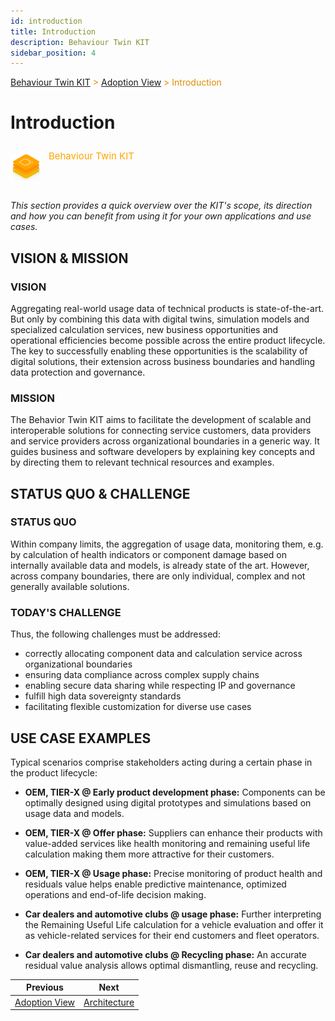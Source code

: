 ```yaml
---
id: introduction
title: Introduction
description: Behaviour Twin KIT
sidebar_position: 4
---
```


<!-- DEACTIVATED FOR DOCUSAURUS FROM HERE -->

<span style="font-size:14px;color:rgb(222,140,0);">[Behaviour Twin KIT](../overview.md) > [Adoption View](./overview.md) > Introduction</span>

# Introduction

<!-- DEACTIVATED FOR DOCUSAURUS TO HERE -->

<!-- VARIANT FOR DOCUSAURUS FROM HERE

<div style={{display:'block'}}>
  <div style={{display:'inline-block', verticalAlign:'top'}}>

![Behaviour Twin KIT banner](../../../../static/img/kit-icons/behaviour-twin-kit-icon-mini.png)

  </div>
  <div style={{display:'inline-block', fontSize:17, color:'rgb(255,166,1)', marginLeft:7, verticalAlign:'top', paddingTop:6}}>
Behaviour Twin KIT
  </div>
</div>

VARIANT FOR DOCUSAURUS TO HERE -->

<!-- DEACTIVATED FOR DOCUSAURUS FROM HERE -->

<div style="display:block;">
  <div style="display:inline-block;vertical-align:top;">

![Behaviour Twin KIT banner](../../../../static/img/kit-icons/behaviour-twin-kit-icon-mini.png)

  </div>
  <div style="display:inline-block;font-size:15px;color:rgb(255,166,1);margin-left:7px;vertical-align:top;padding-top:8px;">
Behaviour Twin KIT
  </div>
</div>

<!-- DEACTIVATED FOR DOCUSAURUS TO HERE -->

<!-- END OF HEADER -->

*This section provides a quick overview over the KIT's scope, its direction and
how you can benefit from using it for your own applications and use cases.*

## VISION & MISSION

### VISION

Aggregating real-world usage data of technical products is state-of-the-art.
But only by combining this data with digital twins, simulation models and
specialized calculation services, new business opportunities and operational
efficiencies become possible across the entire product lifecycle. The key to
successfully enabling these opportunities is the scalability of digital solutions,
their extension across business boundaries and handling data protection and governance.

### MISSION

The Behavior Twin KIT aims to facilitate the development of scalable and interoperable
solutions for connecting service customers, data providers and service providers across
organizational boundaries in a generic way. It guides business and software developers
by explaining key concepts and by directing them to relevant technical resources and examples.

## STATUS QUO & CHALLENGE

### STATUS QUO

Within company limits, the aggregation of usage data, monitoring them, e.g.
by calculation of health indicators or component damage based on internally
available data and models, is already state of the art. However, across company
boundaries, there are only individual, complex and not generally available solutions.

### TODAY'S CHALLENGE

Thus, the following challenges must be addressed:

- correctly allocating component data and calculation service across organizational boundaries
- ensuring data compliance across complex supply chains
- enabling secure data sharing while respecting IP and governance
- fulfill high data sovereignty standards
- facilitating flexible customization for diverse use cases

## USE CASE EXAMPLES

Typical scenarios comprise stakeholders acting during a certain phase in the product lifecycle:

- **OEM, TIER-X @ Early product development phase:** Components can be optimally designed
  using digital prototypes and simulations based on usage data and models.

- **OEM, TIER-X @ Offer phase:** Suppliers can enhance their products with
  value-added services like health monitoring and remaining useful life calculation making
  them more attractive for their customers.

- **OEM, TIER-X @ Usage phase:** Precise monitoring of product health and residuals value
  helps enable predictive maintenance, optimized operations and end-of-life decision making.

- **Car dealers and automotive clubs @ usage phase:** Further interpreting the
  Remaining Useful Life calculation for a vehicle evaluation and offer it as
  vehicle-related services for their end customers and fleet operators.

- **Car dealers and automotive clubs @ Recycling phase:** An accurate residual value
  analysis allows optimal dismantling, reuse and recycling.

<!-- START OF FOOTER -->

<!-- DEACTIVATED FOR DOCUSAURUS FROM HERE -->

| Previous | Next |
| -------- | ---- |
| [Adoption View](./overview.md) | [Architecture](./architecture.md) |

<!-- DEACTIVATED FOR DOCUSAURUS TO HERE -->
